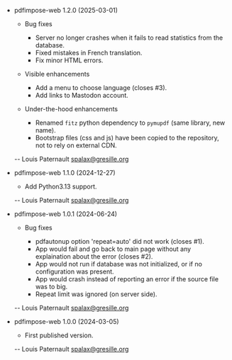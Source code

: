 * pdfimpose-web 1.2.0 (2025-03-01)

    * Bug fixes

        * Server no longer crashes when it fails to read statistics from the database.
        * Fixed mistakes in French translation.
        * Fix minor HTML errors.

    * Visible enhancements

        * Add a menu to choose language (closes #3).
        * Add links to Mastodon account.

    * Under-the-hood enhancements

        * Renamed `fitz` python dependency to `pymupdf` (same library, new name).
        * Bootstrap files (css and js) have been copied to the repository, not to rely on external CDN.

    -- Louis Paternault <spalax@gresille.org>

* pdfimpose-web 1.1.0 (2024-12-27)

    * Add Python3.13 support.

    -- Louis Paternault <spalax@gresille.org>

* pdfimpose-web 1.0.1 (2024-06-24)

    * Bug fixes

        * pdfautonup option 'repeat=auto' did not work (closes #1).
        * App would fail and go back to main page without any explaination about the error (closes #2).
        * App would not run if database was not initialized, or if no configuration was present.
        * App would crash instead of reporting an error if the source file was to big.
        * Repeat limit was ignored (on server side).

    -- Louis Paternault <spalax@gresille.org>

* pdfimpose-web 1.0.0 (2024-03-05)

    * First published version.

    -- Louis Paternault <spalax@gresille.org>
